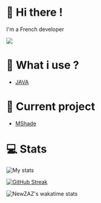 # 👋 Hi there !
I'm a French developer

![](https://komarev.com/ghpvc/?username=NewZAZ&color=green&label=Viewers)

# 🚀 What i use ?
- [JAVA](https://docs.oracle.com/javase/8/docs/api/)

# 🎩 Current project

- [MShade](https://github.com/MShadeDev)

# 💻 Stats

![My stats](https://github-readme-stats.vercel.app/api?username=NewZAZ&show_icons=true&hide_border=true&theme=jolly&include_all_commits=true&count_private=true&line_height=24px&hide=contribs)

[![GitHub Streak](https://github-readme-streak-stats.herokuapp.com?user=NewZAZ&theme=dark-smoky&hide_border=true)](https://git.io/streak-stats)

![NewZAZ's wakatime stats](https://github-readme-stats.vercel.app/api/wakatime?username=NewZ_AZ&theme=jolly&hide_border=true&v=2)
